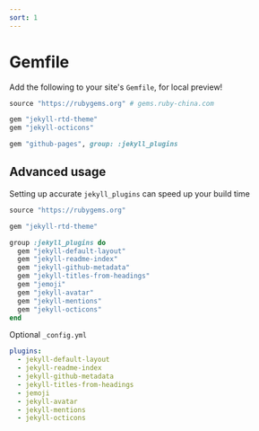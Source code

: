 ```yaml
---
sort: 1
---
```


# Gemfile

Add the following to your site's `Gemfile`, for local preview!

```ruby
source "https://rubygems.org" # gems.ruby-china.com

gem "jekyll-rtd-theme"
gem "jekyll-octicons"

gem "github-pages", group: :jekyll_plugins
```

## Advanced usage
Setting up accurate `jekyll_plugins` can speed up your build time

```ruby
source "https://rubygems.org"

gem "jekyll-rtd-theme"

group :jekyll_plugins do
  gem "jekyll-default-layout"
  gem "jekyll-readme-index"
  gem "jekyll-github-metadata"
  gem "jekyll-titles-from-headings"
  gem "jemoji"
  gem "jekyll-avatar"
  gem "jekyll-mentions"
  gem "jekyll-octicons"
end
```

Optional `_config.yml`
```yml
plugins:
  - jekyll-default-layout
  - jekyll-readme-index
  - jekyll-github-metadata
  - jekyll-titles-from-headings
  - jemoji
  - jekyll-avatar
  - jekyll-mentions
  - jekyll-octicons
```
